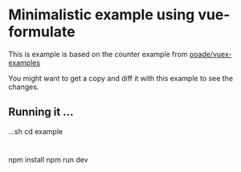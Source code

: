 # Minimalistic example using vue-formulate

This is example is based on the counter example from [ooade/vuex-examples](https://github.com/ooade/vuex-examples/tree/counter)

You might want to get a copy and diff it with this example to see the changes.

## Running it ...

...sh
cd example
#
npm install
npm run dev
```

